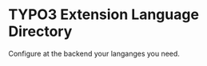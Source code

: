 TYPO3 Extension Language Directory
=======================


Configure at the backend your langanges you need.
